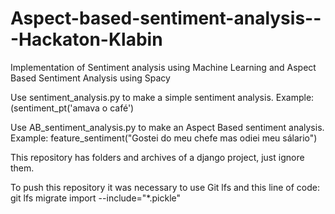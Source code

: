 # Aspect-based-sentiment-analysis---Hackaton-Klabin
Implementation of Sentiment analysis using Machine Learning and Aspect Based Sentiment Analysis using Spacy 

Use sentiment_analysis.py to make a simple sentiment analysis.
Example: (sentiment_pt('amava o café')

Use AB_sentiment_analysis.py to make an Aspect Based sentiment analysis.
Example: feature_sentiment("Gostei do meu chefe mas odiei meu sálario")

This repository has folders and archives of a django project, just ignore them.


To push this repository it was necessary to use Git lfs and this line of code:
git lfs migrate import --include="*.pickle"
